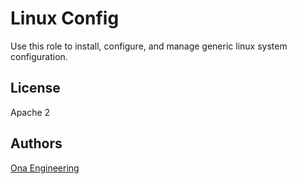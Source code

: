Linux Config
============

Use this role to install, configure, and manage generic linux system configuration.

License
-------

Apache 2

Authors
-------

[Ona Engineering](https://ona.io)
